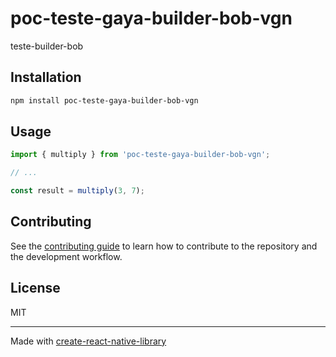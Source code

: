 # poc-teste-gaya-builder-bob-vgn

teste-builder-bob

## Installation

```sh
npm install poc-teste-gaya-builder-bob-vgn
```

## Usage


```js
import { multiply } from 'poc-teste-gaya-builder-bob-vgn';

// ...

const result = multiply(3, 7);
```


## Contributing

See the [contributing guide](CONTRIBUTING.md) to learn how to contribute to the repository and the development workflow.

## License

MIT

---

Made with [create-react-native-library](https://github.com/callstack/react-native-builder-bob)
